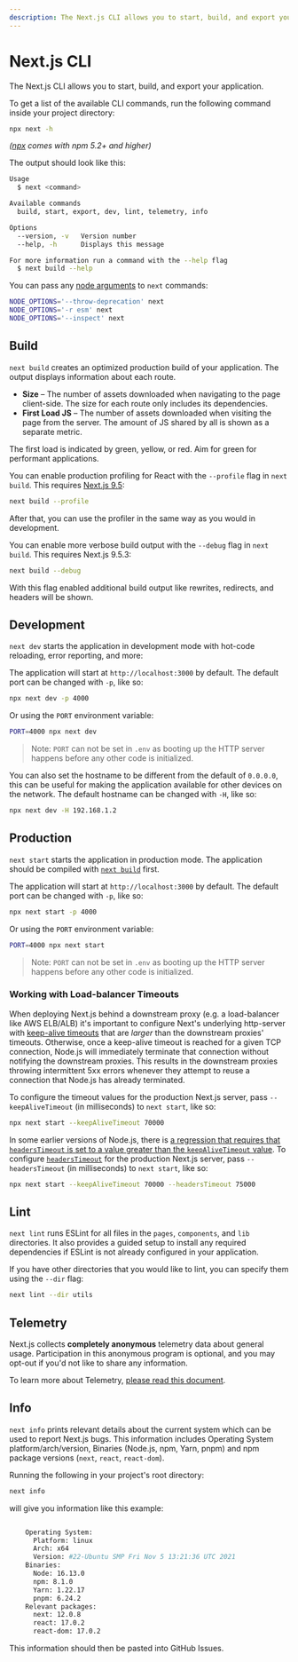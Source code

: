 ```yaml
---
description: The Next.js CLI allows you to start, build, and export your application. Learn more about it here.
---
```


# Next.js CLI

The Next.js CLI allows you to start, build, and export your application.

To get a list of the available CLI commands, run the following command inside your project directory:

```bash
npx next -h
```

_([npx](https://medium.com/@maybekatz/introducing-npx-an-npm-package-runner-55f7d4bd282b) comes with npm 5.2+ and higher)_

The output should look like this:

```bash
Usage
  $ next <command>

Available commands
  build, start, export, dev, lint, telemetry, info

Options
  --version, -v   Version number
  --help, -h      Displays this message

For more information run a command with the --help flag
  $ next build --help
```

You can pass any [node arguments](https://nodejs.org/api/cli.html#cli_node_options_options) to `next` commands:

```bash
NODE_OPTIONS='--throw-deprecation' next
NODE_OPTIONS='-r esm' next
NODE_OPTIONS='--inspect' next
```

## Build

`next build` creates an optimized production build of your application. The output displays information about each route.

- **Size** – The number of assets downloaded when navigating to the page client-side. The size for each route only includes its dependencies.
- **First Load JS** – The number of assets downloaded when visiting the page from the server. The amount of JS shared by all is shown as a separate metric.

The first load is indicated by green, yellow, or red. Aim for green for performant applications.

You can enable production profiling for React with the `--profile` flag in `next build`. This requires [Next.js 9.5](https://nextjs.org/blog/next-9-5):

```bash
next build --profile
```

After that, you can use the profiler in the same way as you would in development.

You can enable more verbose build output with the `--debug` flag in `next build`. This requires Next.js 9.5.3:

```bash
next build --debug
```

With this flag enabled additional build output like rewrites, redirects, and headers will be shown.

## Development

`next dev` starts the application in development mode with hot-code reloading, error reporting, and more:

The application will start at `http://localhost:3000` by default. The default port can be changed with `-p`, like so:

```bash
npx next dev -p 4000
```

Or using the `PORT` environment variable:

```bash
PORT=4000 npx next dev
```

> Note: `PORT` can not be set in `.env` as booting up the HTTP server happens before any other code is initialized.

You can also set the hostname to be different from the default of `0.0.0.0`, this can be useful for making the application available for other devices on the network. The default hostname can be changed with `-H`, like so:

```bash
npx next dev -H 192.168.1.2
```

## Production

`next start` starts the application in production mode. The application should be compiled with [`next build`](#build) first.

The application will start at `http://localhost:3000` by default. The default port can be changed with `-p`, like so:

```bash
npx next start -p 4000
```

Or using the `PORT` environment variable:

```bash
PORT=4000 npx next start
```

> Note: `PORT` can not be set in `.env` as booting up the HTTP server happens before any other code is initialized.

### Working with Load-balancer Timeouts

When deploying Next.js behind a downstream proxy (e.g. a load-balancer like AWS ELB/ALB) it's important to configure Next's underlying http-server with [keep-alive timeouts](https://nodejs.org/api/http.html#http_server_keepalivetimeout) that are _larger_ than the downstream proxies' timeouts. Otherwise, once a keep-alive timeout is reached for a given TCP connection, Node.js will immediately terminate that connection without notifying the downstream proxies. This results in the downstream proxies throwing intermittent 5xx errors whenever they attempt to reuse a connection that Node.js has already terminated.

To configure the timeout values for the production Next.js server, pass `--keepAliveTimeout` (in milliseconds) to `next start`, like so:

```bash
npx next start --keepAliveTimeout 70000
```

In some earlier versions of Node.js, there is [a regression that requires that `headersTimeout` is set to a value greater than the `keepAliveTimeout` value](https://github.com/nodejs/node/issues/27363). To configure [`headersTimeout`](https://nodejs.org/api/http.html#serverheaderstimeout) for the production Next.js server, pass `--headersTimeout` (in milliseconds) to `next start`, like so:

```bash
npx next start --keepAliveTimeout 70000 --headersTimeout 75000
```

## Lint

`next lint` runs ESLint for all files in the `pages`, `components`, and `lib` directories. It also
provides a guided setup to install any required dependencies if ESLint is not already configured in
your application.

If you have other directories that you would like to lint, you can specify them using the `--dir`
flag:

```bash
next lint --dir utils
```

## Telemetry

Next.js collects **completely anonymous** telemetry data about general usage.
Participation in this anonymous program is optional, and you may opt-out if you'd not like to share any information.

To learn more about Telemetry, [please read this document](https://nextjs.org/telemetry/).

## Info

`next info` prints relevant details about the current system which can be used to report Next.js bugs.
This information includes Operating System platform/arch/version, Binaries (Node.js, npm, Yarn, pnpm) and npm package versions (`next`, `react`, `react-dom`).

Running the following in your project's root directory:

```bash
next info
```

will give you information like this example:

```bash

    Operating System:
      Platform: linux
      Arch: x64
      Version: #22-Ubuntu SMP Fri Nov 5 13:21:36 UTC 2021
    Binaries:
      Node: 16.13.0
      npm: 8.1.0
      Yarn: 1.22.17
      pnpm: 6.24.2
    Relevant packages:
      next: 12.0.8
      react: 17.0.2
      react-dom: 17.0.2

```

This information should then be pasted into GitHub Issues.
